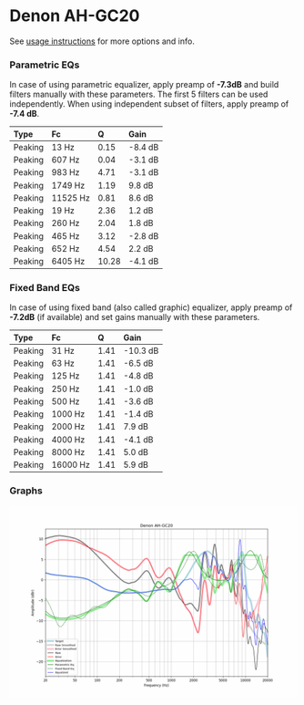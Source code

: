 # Denon AH-GC20
See [usage instructions](https://github.com/jaakkopasanen/AutoEq#usage) for more options and info.

### Parametric EQs
In case of using parametric equalizer, apply preamp of **-7.3dB** and build filters manually
with these parameters. The first 5 filters can be used independently.
When using independent subset of filters, apply preamp of **-7.4 dB**.

| Type    | Fc       |     Q | Gain    |
|:--------|:---------|:------|:--------|
| Peaking | 13 Hz    |  0.15 | -8.4 dB |
| Peaking | 607 Hz   |  0.04 | -3.1 dB |
| Peaking | 983 Hz   |  4.71 | -3.1 dB |
| Peaking | 1749 Hz  |  1.19 | 9.8 dB  |
| Peaking | 11525 Hz |  0.81 | 8.6 dB  |
| Peaking | 19 Hz    |  2.36 | 1.2 dB  |
| Peaking | 260 Hz   |  2.04 | 1.8 dB  |
| Peaking | 465 Hz   |  3.12 | -2.8 dB |
| Peaking | 652 Hz   |  4.54 | 2.2 dB  |
| Peaking | 6405 Hz  | 10.28 | -4.1 dB |

### Fixed Band EQs
In case of using fixed band (also called graphic) equalizer, apply preamp of **-7.2dB**
(if available) and set gains manually with these parameters.

| Type    | Fc       |    Q | Gain     |
|:--------|:---------|:-----|:---------|
| Peaking | 31 Hz    | 1.41 | -10.3 dB |
| Peaking | 63 Hz    | 1.41 | -6.5 dB  |
| Peaking | 125 Hz   | 1.41 | -4.8 dB  |
| Peaking | 250 Hz   | 1.41 | -1.0 dB  |
| Peaking | 500 Hz   | 1.41 | -3.6 dB  |
| Peaking | 1000 Hz  | 1.41 | -1.4 dB  |
| Peaking | 2000 Hz  | 1.41 | 7.9 dB   |
| Peaking | 4000 Hz  | 1.41 | -4.1 dB  |
| Peaking | 8000 Hz  | 1.41 | 5.0 dB   |
| Peaking | 16000 Hz | 1.41 | 5.9 dB   |

### Graphs
![](./Denon%20AH-GC20.png)